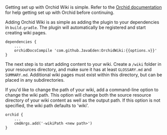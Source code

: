 ---
---

Getting set up with Orchid Wiki is simple. Refer to the [Orchid documentation](#) for help getting set up with Orchid 
before continuing.

Adding Orchid Wiki is as simple as adding the plugin to your dependencies in `build.gradle`. The plugin will 
automatically be registered and start creating wiki pages.

```
dependencies {
    ...
    orchidDocsCompile 'com.github.JavaEden:OrchidWiki:{{options.v}}'
}
```

The next step is to start adding content to your wiki. Create a `/wiki` folder in your resources directory, and make sure
it has at least `GLOSSARY.md` and `SUMMARY.md`. Additional wiki pages must exist within this directory, but can be
placed in any subdirectories. 

If you'd like to change the path of your wiki, add a command-line option to change the wiki path. This option will 
change both the source resource directory of your wiki content as well as the output path. If this option is not specified, 
the wiki path defaults to 'wiki'.

```
orchid {
    ...
    cmdArgs.add('-wikiPath <new path>')
}
```